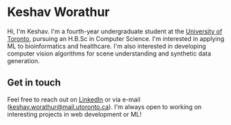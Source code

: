 # Keshav Worathur

Hi, I'm Keshav. I'm a fourth-year undergraduate student at the [University of Toronto](https://web.cs.toronto.edu/), pursuing an H.B.Sc in Computer Science. I'm interested in applying ML to bioinformatics and healthcare. I'm also interested in developing computer vision algorithms for scene understanding and synthetic data generation.

## Get in touch

Feel free to reach out on [LinkedIn](https://www.linkedin.com/in/keshav-w/) or via e-mail (keshav.worathur@mail.utoronto.ca). I'm always open to working on interesting projects in web development or ML!
